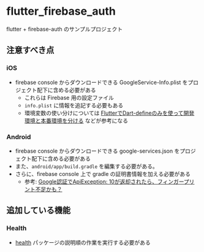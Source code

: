 # flutter_firebase_auth

flutter + firebase-auth のサンプルプロジェクト

## 注意すべき点

### iOS

- firebase console からダウンロードできる GoogleService-Info.plist をプロジェクト配下に含める必要がある
  - これらは Firebase 用の設定ファイル
  - `info.plist` に情報を追記する必要もある
  - 環境変数の使い分けについては [FlutterでDart-defineのみを使って開発環境と本番環境を分ける](https://zenn.dev/riscait/articles/separating-environments-in-flutter) などが参考になる

### Android
- firebase console からダウンロードできる google-services.json をプロジェクト配下に含める必要がある
- また、`android/app/build.gradle` を編集する必要がある。
- さらに、firebase console 上で gradle の証明書情報を加える必要がある
  - 参考: [Google認証でApiException: 10が返却されたら、フィンガープリント不足かも？](https://riscait.medium.com/apiexception-10-error-in-sign-in-with-google-using-firebase-auth-in-flutter-1be6a44a2086)

## 追加している機能

### Health

- [health](https://pub.dev/packages/health) パッケージの説明順の作業を実行する必要がある